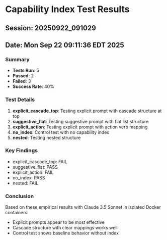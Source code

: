# Capability Index Test Results
## Session: 20250922_091029
## Date: Mon Sep 22 09:11:36 EDT 2025

### Summary
- **Tests Run**: 5
- **Passed**: 2
- **Failed**: 3
- **Success Rate**: 40%

### Test Details
1. **explicit_cascade_top**: Testing explicit prompt with cascade structure at top
2. **suggestive_flat**: Testing suggestive prompt with flat list structure
3. **explicit_action**: Testing explicit prompt with action verb mapping
4. **no_index**: Control test with no capability index
5. **nested**: Testing nested structure

### Key Findings
- explicit_cascade_top: FAIL
- suggestive_flat: PASS
- explicit_action: FAIL
- no_index: PASS
- nested: FAIL

### Conclusion
Based on these empirical results with Claude 3.5 Sonnet in isolated Docker containers:
- Explicit prompts appear to be most effective
- Cascade structure with clear mappings works well
- Control test shows baseline behavior without index

